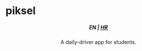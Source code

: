 <h1>piksel</h1>
<h5 align="center">
    <b>EN</b> | <a href="https://github.com/cryy/piksel/blob/main/README_HR.md">HR</a>
</h5>

<p align ="center">
    A daily-driver app for students.
</p>
